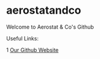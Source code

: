 # aerostatandco
Welcome to Aerostat &amp; Co's Github

Useful Links:

1 [Our Github Website](https://aerostatandco.github.io/)
